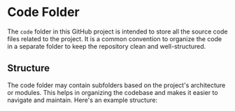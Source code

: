 # Code Folder

The `code` folder in this GitHub project is intended to store all the source code files related to the project. It is a common convention to organize the code in a separate folder to keep the repository clean and well-structured.

## Structure

The code folder may contain subfolders based on the project's architecture or modules. This helps in organizing the codebase and makes it easier to navigate and maintain. Here's an example structure:
